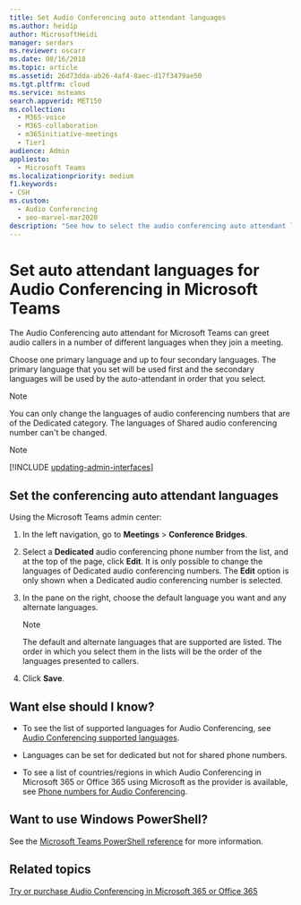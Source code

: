 ```yaml
---
title: Set Audio Conferencing auto attendant languages
ms.author: heidip
author: MicrosoftHeidi
manager: serdars
ms.reviewer: oscarr
ms.date: 08/16/2018
ms.topic: article
ms.assetid: 26d73dda-ab26-4af4-8aec-d17f3479ae50
ms.tgt.pltfrm: cloud
ms.service: msteams
search.appverid: MET150
ms.collection: 
  - M365-voice
  - M365-collaboration
  - m365initiative-meetings
  - Tier1
audience: Admin
appliesto: 
  - Microsoft Teams
ms.localizationpriority: medium
f1.keywords:
- CSH
ms.custom: 
  - Audio Conferencing
  - seo-marvel-mar2020
description: "See how to select the audio conferencing auto attendant languages for a audio conferencing number in Microsoft Teams."
---
```


# Set auto attendant languages for Audio Conferencing in Microsoft Teams

The Audio Conferencing auto attendant for Microsoft Teams can greet audio callers in a number of different languages when they join a meeting.
  
Choose one primary language and up to four secondary languages. The primary language that you set will be used first and the secondary languages will be used by the auto-attendant in order that you select.
  
> [!NOTE]
> You can only change the languages of audio conferencing numbers that are of the Dedicated category. The languages of Shared audio conferencing number can't be changed.

> [!NOTE]
> [!INCLUDE [updating-admin-interfaces](includes/updating-admin-interfaces.md)]
  
## Set the conferencing auto attendant languages

Using the Microsoft Teams admin center:

1. In the left navigation, go to **Meetings** > **Conference Bridges**.

2. Select a **Dedicated** audio conferencing phone number from the list, and at the top of the page, click **Edit**. It is only possible to change the languages of Dedicated audio conferencing numbers. The **Edit** option is only shown when a Dedicated audio conferencing number is selected.

3. In the pane on the right, choose the default language you want and any alternate languages.

    > [!NOTE]
    > The default and alternate languages that are supported are listed. The order in which you select them in the lists will be the order of the languages presented to callers.

4. Click **Save**.

## Want else should I know?

- To see the list of supported languages for Audio Conferencing, see [Audio Conferencing supported languages](/SkypeForBusiness/audio-conferencing-in-office-365/audio-conferencing-supported-languages).

- Languages can be set for dedicated but not for shared phone numbers.

- To see a list of countries/regions in which Audio Conferencing in Microsoft 365 or Office 365 using Microsoft as the provider is available, see [Phone numbers for Audio Conferencing](phone-numbers-for-audio-conferencing-in-teams.md).

## Want to use Windows PowerShell?

See the [Microsoft Teams PowerShell reference](/powershell/module/teams/?view=teams-ps) for more information.
  
## Related topics

[Try or purchase Audio Conferencing in Microsoft 365 or Office 365](/SkypeForBusiness/audio-conferencing-in-office-365/try-or-purchase-audio-conferencing-in-office-365)
